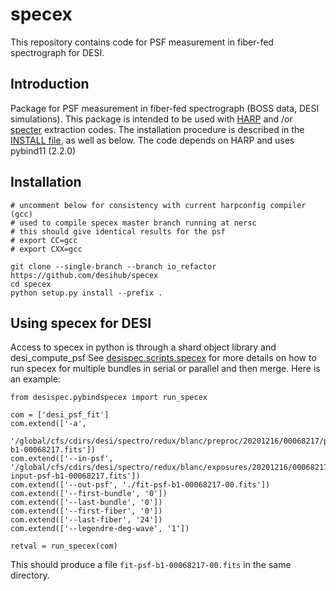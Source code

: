 
# specex

This repository contains code for PSF measurement in fiber-fed spectrograph for DESI.

## Introduction

Package for PSF measurement in fiber-fed spectrograph (BOSS data, DESI simulations).
This package is intended to be used with [HARP](https://github.com/tskisner/HARP) and
/or [specter](https://github.com/desihub/specter) extraction codes.
The installation procedure is described in the [INSTALL file](INSTALL.md), as well as below. The code depends on HARP and uses pybind11 (2.2.0)

## Installation

```
# uncomment below for consistency with current harpconfig compiler (gcc)
# used to compile specex master branch running at nersc
# this should give identical results for the psf
# export CC=gcc
# export CXX=gcc

git clone --single-branch --branch io_refactor https://github.com/desihub/specex
cd specex
python setup.py	install	--prefix .

```

## Using specex for DESI

Access to specex in python is through a shard object library and desi_compute_psf
See [desispec.scripts.specex](https://github.com/desihub/desispec/blob/spx_io_refactor/py/desispec/scripts/specex.py) for more details on how to run specex for multiple bundles in serial or parallel and then merge. Here is an example:
```
from desispec.pybindspecex import run_specex

com = ['desi_psf_fit']
com.extend(['-a',
            '/global/cfs/cdirs/desi/spectro/redux/blanc/preproc/20201216/00068217/preproc-b1-00068217.fits'])
com.extend(['--in-psf', '/global/cfs/cdirs/desi/spectro/redux/blanc/exposures/20201216/00068217/shifted-input-psf-b1-00068217.fits'])
com.extend(['--out-psf', './fit-psf-b1-00068217-00.fits'])
com.extend(['--first-bundle', '0'])
com.extend(['--last-bundle', '0'])
com.extend(['--first-fiber', '0'])
com.extend(['--last-fiber', '24'])
com.extend(['--legendre-deg-wave', '1'])

retval = run_specex(com)
```
This should produce a file `fit-psf-b1-00068217-00.fits` in the same directory.

